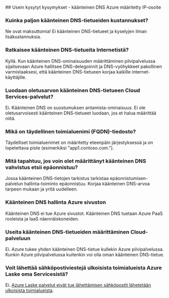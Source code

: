 <BR> 
## <a name="faq---reverse-dns-for-your-azure-assigned-ip-address"></a>Usein kysytyt kysymykset - käänteinen DNS Azure määritetty IP-osoite

### <a name="how-much-do-reverse-dns-records-cost"></a>Kuinka paljon käänteinen DNS-tietueiden kustannukset?
Ne ovat maksuttomia!  Ei käänteinen DNS-tietueet ja kyselyjen ilman lisäkustannuksia.

### <a name="will-my-reverse-dns-records-resolve-from-the-internet"></a>Ratkaisee käänteinen DNS-tietueita Internetistä?
Kyllä. Kun käänteinen DNS-ominaisuuden määrittäminen pilvipalvelussa sijaitsevaan Azure hallitsee DNS-delegoinnit ja DNS-vyöhykkeet pakollinen varmistaaksesi, että käänteinen DNS-tietueen korjaa kaikille internet-käyttäjille.

### <a name="will-a-default-reverse-dns-record-be-created-for-my-cloud-services"></a>Luodaan oletusarvon käänteinen DNS-tietueen Cloud Services-palvelut?
Ei. Käänteinen DNS on suostumuksen antamista-ominaisuus. Ei ole oletusarvoisesti käänteinen DNS-tietueet luodaan, jos et halua määrittää niitä.

### <a name="what-is-the-format-for-the-fully-qualified-domain-name-fqdn"></a>Mikä on täydellinen toimialuenimi (FQDN)-tiedosto?
Täydelliset toimialuenimet on määritetty eteenpäin järjestyksessä ja on lopetettava piste (esimerkiksi "app1.contoso.com.").

### <a name="what-happens-if-the-validation-checks-for-the-reverse-dns-ive-specified-fail"></a>Mitä tapahtuu, jos voin olet määrittänyt käänteinen DNS vahvistus etsii epäonnistuu?
Jossa käänteinen DNS-tietojen tarkistus tarkistaa epäonnistumisen-palvelun hallinta-toiminto epäonnistuu. Korjaa käänteinen DNS-arvoa tarpeen mukaan ja yritä uudelleen.

### <a name="can-i-manage-reverse-dns-for-my-azure-website"></a>Käänteinen DNS hallinta Azure sivuston
Käänteinen DNS ei tue Azure sivustot. Käänteinen DNS tuetaan Azure PaaS rooleista ja IaaS näennäiskoneiden.

### <a name="can-i-configure-multiple-reverse-dns-records-for-my-cloud-service"></a>Useita käänteinen DNS-tietueiden määrittäminen Cloud-palveluun
Ei. Azure tukee yhden käänteinen DNS-tietue kullekin Azure pilvipalvelussa. Kunkin Azure pilvipalvelussa kuitenkin voi olla oman käänteinen DNS-tietue.

### <a name="can-i-send-emails-to-external-domains-from-my-azure-compute-services"></a>Voit lähettää sähköpostiviestejä ulkoisista toimialueista Azure Laske oma Servicesistä?
Ei. [Azure Laske palvelut eivät tue lähettämisen sähköpostit lähetetään ulkoisista toimialueista](https://blogs.msdn.microsoft.com/mast/2016/04/04/sending-e-mail-from-azure-compute-resource-to-external-domains/).
